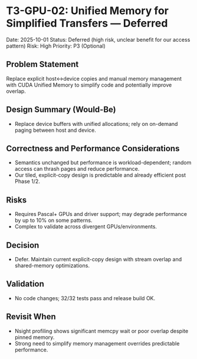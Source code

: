 # T3-GPU-02: Unified Memory for Simplified Transfers — Deferred

Date: 2025-10-01
Status: Deferred (high risk, unclear benefit for our access pattern)
Risk: High
Priority: P3 (Optional)

## Problem Statement
Replace explicit host↔device copies and manual memory management with CUDA Unified Memory to simplify code and potentially improve overlap.

## Design Summary (Would-Be)
- Replace device buffers with unified allocations; rely on on-demand paging between host and device.

## Correctness and Performance Considerations
- Semantics unchanged but performance is workload-dependent; random access can thrash pages and reduce performance.
- Our tiled, explicit-copy design is predictable and already efficient post Phase 1/2.

## Risks
- Requires Pascal+ GPUs and driver support; may degrade performance by up to 10% on some patterns.
- Complex to validate across divergent GPUs/environments.

## Decision
- Defer. Maintain current explicit-copy design with stream overlap and shared-memory optimizations.

## Validation
- No code changes; 32/32 tests pass and release build OK.

## Revisit When
- Nsight profiling shows significant memcpy wait or poor overlap despite pinned memory.
- Strong need to simplify memory management overrides predictable performance.

